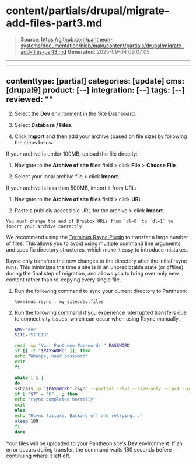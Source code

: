 # content/partials/drupal/migrate-add-files-part3.md

> **Source**: https://github.com/pantheon-systems/documentation/blob/main/content/partials/drupal/migrate-add-files-part3.md
> **Generated**: 2025-09-04 09:07:05

---

---
contenttype: [partial]
categories: [update]
cms: [drupal9]
product: [--]
integration: [--]
tags: [--]
reviewed: ""
---

2. Select the **<Icon icon="wrench" /> Dev** environment in the Site Dashboard.

3. Select **<Icon icon="server" /> Database / Files**.

4. Click **Import** and then add your archive (based on file size) by following the steps below.

  <TabList>

  <Tab title="Up to 100MBs" id="100mbsfiles-id" active={true}>

  If your archive is under 100MB, upload the file directly:

   1. Navigate to the **Archive of site files** field > click **File** > **Choose File**.

   1. Select your local archive file > click **Import**.

  </Tab>

  <Tab title="Up to 500MBs" id="500mbsfiles">

  If your archive is less than 500MB, import it from URL:

   1. Navigate to the **Archive of site files** field > click **URL**.

   1. Paste a publicly accessible URL for the archive > click **Import**.

   <Alert title="Note"  type="info" >

    You must change the end of Dropbox URLs from `dl=0` to `dl=1` to import your archive correctly.

   </Alert>

  </Tab>

  <Tab title="Over 500MBs" id="500mbsplusfiles">

   We recommend using the [Terminus Rsync Plugin](https://github.com/pantheon-systems/terminus-rsync-plugin) to transfer a large number of files. This allows you to avoid using multiple command line arguments and specific directory structures, which make it easy to introduce mistakes.

   Rsync only transfers the new changes to the directory after the initial rsync runs. This minimizes the time a site is in an unpredictable state (or offline) during the final step of migration, and allows you to bring over only new content rather than re-copying every single file.

   1. Run the following command to sync your current directory to Pantheon:

      ```bash{promptUser: user}
      terminus rsync . my_site.dev:files
      ```

   1. Run the following command if you experience interrupted transfers due to connectivity issues, which can occur when using Rsync manually.

      ```bash
      ENV='dev'
      SITE='SITEID'

      read -sp "Your Pantheon Password: " PASSWORD
      if [[ -z "$PASSWORD" ]]; then
      echo "Whoops, need password"
      exit
      fi

      while [ 1 ]
      do
      sshpass -p "$PASSWORD" rsync --partial -rlvz --size-only --ipv4 --progress -e 'ssh -p 2222' ./files/* --temp-dir=../tmp/ $ENV.$SITE@appserver.$ENV.$SITE.drush.in:files/
      if [ "$?" = "0" ] ; then
      echo "rsync completed normally"
      exit
      else
      echo "Rsync failure. Backing off and retrying..."
      sleep 180
      fi
      done
      ```

   Your files will be uploaded to your Pantheon site's **<Icon icon="wrench" /> Dev** environment. If an error occurs during transfer, the command waits 180 seconds before continuing where it left off.

  </Tab>

  </TabList>
